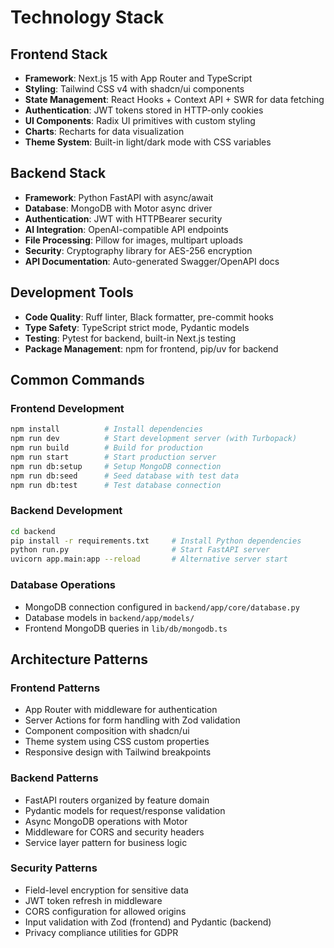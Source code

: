 # Technology Stack

## Frontend Stack

- **Framework**: Next.js 15 with App Router and TypeScript
- **Styling**: Tailwind CSS v4 with shadcn/ui components
- **State Management**: React Hooks + Context API + SWR for data fetching
- **Authentication**: JWT tokens stored in HTTP-only cookies
- **UI Components**: Radix UI primitives with custom styling
- **Charts**: Recharts for data visualization
- **Theme System**: Built-in light/dark mode with CSS variables

## Backend Stack

- **Framework**: Python FastAPI with async/await
- **Database**: MongoDB with Motor async driver
- **Authentication**: JWT with HTTPBearer security
- **AI Integration**: OpenAI-compatible API endpoints
- **File Processing**: Pillow for images, multipart uploads
- **Security**: Cryptography library for AES-256 encryption
- **API Documentation**: Auto-generated Swagger/OpenAPI docs

## Development Tools

- **Code Quality**: Ruff linter, Black formatter, pre-commit hooks
- **Type Safety**: TypeScript strict mode, Pydantic models
- **Testing**: Pytest for backend, built-in Next.js testing
- **Package Management**: npm for frontend, pip/uv for backend

## Common Commands

### Frontend Development

```bash
npm install          # Install dependencies
npm run dev          # Start development server (with Turbopack)
npm run build        # Build for production
npm run start        # Start production server
npm run db:setup     # Setup MongoDB connection
npm run db:seed      # Seed database with test data
npm run db:test      # Test database connection
```

### Backend Development

```bash
cd backend
pip install -r requirements.txt     # Install Python dependencies
python run.py                       # Start FastAPI server
uvicorn app.main:app --reload       # Alternative server start
```

### Database Operations

- MongoDB connection configured in `backend/app/core/database.py`
- Database models in `backend/app/models/`
- Frontend MongoDB queries in `lib/db/mongodb.ts`

## Architecture Patterns

### Frontend Patterns

- App Router with middleware for authentication
- Server Actions for form handling with Zod validation
- Component composition with shadcn/ui
- Theme system using CSS custom properties
- Responsive design with Tailwind breakpoints

### Backend Patterns

- FastAPI routers organized by feature domain
- Pydantic models for request/response validation
- Async MongoDB operations with Motor
- Middleware for CORS and security headers
- Service layer pattern for business logic

### Security Patterns

- Field-level encryption for sensitive data
- JWT token refresh in middleware
- CORS configuration for allowed origins
- Input validation with Zod (frontend) and Pydantic (backend)
- Privacy compliance utilities for GDPR
